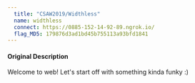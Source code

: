 ```yaml
---
  title: "CSAW2019/Widthless"
  name: widthless 
  connect: https://0885-152-14-92-89.ngrok.io/ 
  flag_MD5: 179876d3ad1bd45b755113a93bfd1841 
---
```

<h4>Original Description</h4>
<p>Welcome to web! Let's start off with something kinda funky :)</p>